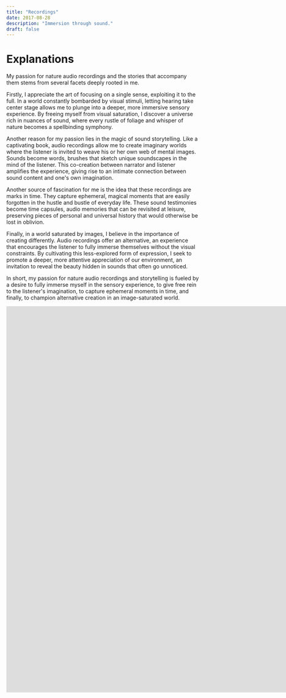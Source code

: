 ```yaml
---
title: "Recordings"
date: 2017-08-28
description: "Immersion through sound."
draft: false
---
```


# Explanations

My passion for nature audio recordings and the stories that accompany them stems from several facets deeply rooted in me.

Firstly, I appreciate the art of focusing on a single sense, exploiting it to the full. In a world constantly bombarded by visual stimuli, letting hearing take center stage allows me to plunge into a deeper, more immersive sensory experience. By freeing myself from visual saturation, I discover a universe rich in nuances of sound, where every rustle of foliage and whisper of nature becomes a spellbinding symphony.

Another reason for my passion lies in the magic of sound storytelling. Like a captivating book, audio recordings allow me to create imaginary worlds where the listener is invited to weave his or her own web of mental images. Sounds become words, brushes that sketch unique soundscapes in the mind of the listener. This co-creation between narrator and listener amplifies the experience, giving rise to an intimate connection between sound content and one's own imagination.

Another source of fascination for me is the idea that these recordings are marks in time. They capture ephemeral, magical moments that are easily forgotten in the hustle and bustle of everyday life. These sound testimonies become time capsules, audio memories that can be revisited at leisure, preserving pieces of personal and universal history that would otherwise be lost in oblivion.

Finally, in a world saturated by images, I believe in the importance of creating differently. Audio recordings offer an alternative, an experience that encourages the listener to fully immerse themselves without the visual constraints. By cultivating this less-explored form of expression, I seek to promote a deeper, more attentive appreciation of our environment, an invitation to reveal the beauty hidden in sounds that often go unnoticed.

In short, my passion for nature audio recordings and storytelling is fueled by a desire to fully immerse myself in the sensory experience, to give free rein to the listener's imagination, to capture ephemeral moments in time, and finally, to champion alternative creation in an image-saturated world.

<iframe width="2331" height="1011" src="https://www.youtube.com/embed/kfbRGMUtQJE" title="Naturodiffusion #1 - Matinée à la pointe de Pordic" frameborder="0" allow="accelerometer; autoplay; clipboard-write; encrypted-media; gyroscope; picture-in-picture; web-share" allowfullscreen></iframe>

